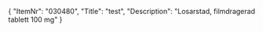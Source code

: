 {
  "ItemNr": "030480",
  "Title": "test",
  "Description": "Losarstad, filmdragerad tablett 100 mg"
}